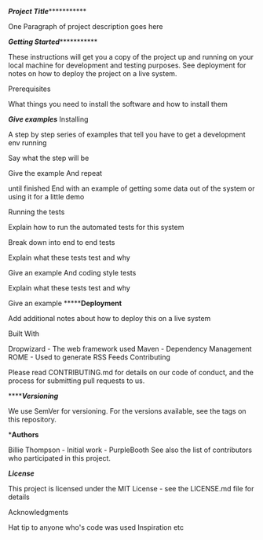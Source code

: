 *************************Project Title************************************

One Paragraph of project description goes here

*************************Getting Started************************************

These instructions will get you a copy of the project up and running on your local machine for development and testing purposes. See deployment for notes on how to deploy the project on a live system.

Prerequisites

What things you need to install the software and how to install them

*************************Give examples*************************
Installing

A step by step series of examples that tell you have to get a development env running

Say what the step will be

Give the example
And repeat

until finished
End with an example of getting some data out of the system or using it for a little demo

Running the tests

Explain how to run the automated tests for this system

Break down into end to end tests

Explain what these tests test and why

Give an example
And coding style tests

Explain what these tests test and why

Give an example
*************************Deployment********************

Add additional notes about how to deploy this on a live system

Built With

Dropwizard - The web framework used
Maven - Dependency Management
ROME - Used to generate RSS Feeds
Contributing

Please read CONTRIBUTING.md for details on our code of conduct, and the process for submitting pull requests to us.

*************************Versioning*********************

We use SemVer for versioning. For the versions available, see the tags on this repository.

*************************Authors************************

Billie Thompson - Initial work - PurpleBooth
See also the list of contributors who participated in this project.

*************************License*************************

This project is licensed under the MIT License - see the LICENSE.md file for details

Acknowledgments

Hat tip to anyone who's code was used
Inspiration
etc
